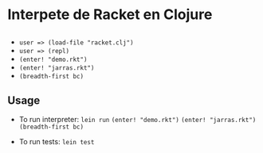 # Interpete de Racket en Clojure


##
- `user => (load-file "racket.clj")`
- `user => (repl)`
-  `(enter! "demo.rkt")`
-  `(enter! "jarras.rkt")` 
- `(breadth-first bc)` 


## Usage

- To run interpreter: `lein run`
  `(enter! "demo.rkt")`
 `(enter! "jarras.rkt")` 
 `(breadth-first bc)` 

- To run tests: `lein test`

